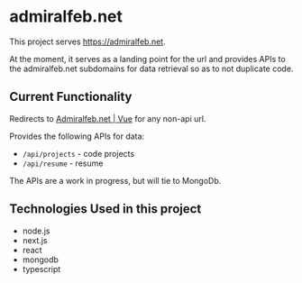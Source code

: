 # admiralfeb.net

This project serves https://admiralfeb.net.

At the moment, it serves as a landing point for the url and provides APIs to the admiralfeb.net subdomains for data retrieval so as to not duplicate code.

## Current Functionality

Redirects to [Admiralfeb.net | Vue](https://vue.admiralfeb.net) for any non-api url.

Provides the following APIs for data:

- `/api/projects` - code projects
- `/api/resume` - resume

The APIs are a work in progress, but will tie to MongoDb.

## Technologies Used in this project

- node.js
- next.js
- react
- mongodb
- typescript
